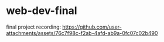 # web-dev-final

final project recording: https://github.com/user-attachments/assets/76c7f98c-f2ab-4afd-ab9a-0fc07c02b490

